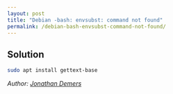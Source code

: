 ```yaml
---
layout: post
title: "Debian -bash: envsubst: command not found"
permalink: /debian-bash-envsubst-command-not-found/
---
```


## Solution

```bash
sudo apt install gettext-base
```

*Author: [Jonathan Demers](https://www.linkedin.com/in/jonathan-demers-ing "Jonathan Demers")*
